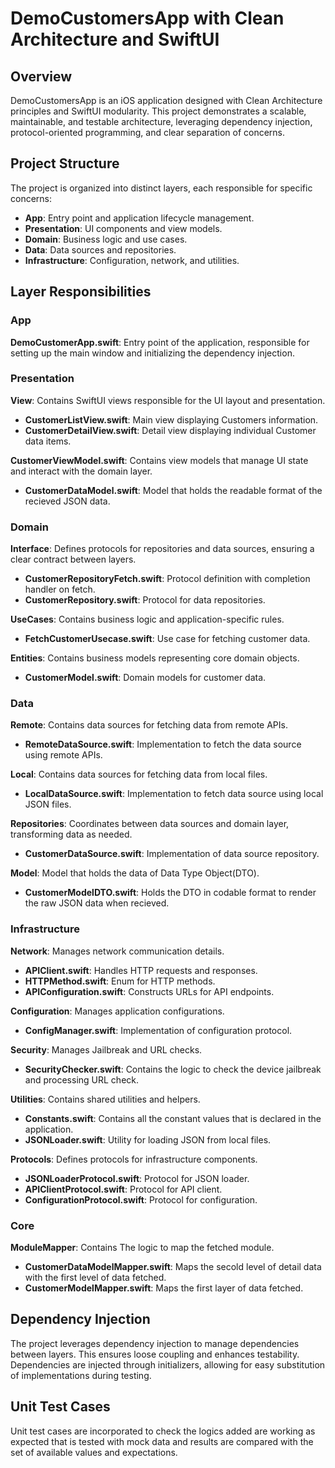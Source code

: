 # DemoCustomersApp with Clean Architecture and SwiftUI

## Overview

  DemoCustomersApp is an iOS application designed with Clean Architecture principles and SwiftUI modularity. This project demonstrates a scalable, maintainable, and testable architecture, leveraging dependency injection, protocol-oriented programming, and clear separation of concerns.

## Project Structure

The project is organized into distinct layers, each responsible for specific concerns:

- **App**: Entry point and application lifecycle management.
- **Presentation**: UI components and view models.
- **Domain**: Business logic and use cases.
- **Data**: Data sources and repositories.
- **Infrastructure**: Configuration, network, and utilities.


## Layer Responsibilities

### App

**DemoCustomerApp.swift**: Entry point of the application, responsible for setting up the main window and initializing the dependency injection.

### Presentation

**View**: Contains SwiftUI views responsible for the UI layout and presentation.

- **CustomerListView.swift**: Main view displaying Customers information.
- **CustomerDetailView.swift**: Detail view displaying individual Customer data items.

**CustomerViewModel.swift**: Contains view models that manage UI state and interact with the domain layer.

- **CustomerDataModel.swift**: Model that holds the readable format of the recieved JSON data.

### Domain

**Interface**: Defines protocols for repositories and data sources, ensuring a clear contract between layers.

- **CustomerRepositoryFetch.swift**: Protocol definition with completion handler on fetch.
- **CustomerRepository.swift**: Protocol for data repositories.

**UseCases**: Contains business logic and application-specific rules.

- **FetchCustomerUsecase.swift**: Use case for fetching customer data.

**Entities**: Contains business models representing core domain objects.

- **CustomerModel.swift**: Domain models for customer data.

### Data

**Remote**: Contains data sources for fetching data from remote APIs.

- **RemoteDataSource.swift**: Implementation to fetch the data source using remote APIs.

**Local**: Contains data sources for fetching data from local files.

- **LocalDataSource.swift**: Implementation to fetch data source using local JSON files.

**Repositories**: Coordinates between data sources and domain layer, transforming data as needed.

- **CustomerDataSource.swift**: Implementation of data source repository.

**Model**: Model that holds the data of Data Type Object(DTO).

- **CustomerModelDTO.swift**: Holds the DTO in codable format to render the raw JSON data when recieved.

### Infrastructure

**Network**: Manages network communication details.

- **APIClient.swift**: Handles HTTP requests and responses.
- **HTTPMethod.swift**: Enum for HTTP methods.
- **APIConfiguration.swift**: Constructs URLs for API endpoints.

**Configuration**: Manages application configurations.

- **ConfigManager.swift**: Implementation of configuration protocol.

**Security**: Manages Jailbreak and URL checks.

- **SecurityChecker.swift**: Contains the logic to check the device jailbreak and processing URL check.

**Utilities**: Contains shared utilities and helpers.

- **Constants.swift**: Contains all the constant values that is declared in the application.
- **JSONLoader.swift**: Utility for loading JSON from local files.

**Protocols**: Defines protocols for infrastructure components.

- **JSONLoaderProtocol.swift**: Protocol for JSON loader.
- **APIClientProtocol.swift**: Protocol for API client.
- **ConfigurationProtocol.swift**: Protocol for configuration.

### Core

**ModuleMapper**: Contains The logic to map the fetched module.

- **CustomerDataModelMapper.swift**: Maps the secold level of detail data with the first level of data fetched.
- **CustomerModelMapper.swift**: Maps the first layer of data fetched.

## Dependency Injection

The project leverages dependency injection to manage dependencies between layers. This ensures loose coupling and enhances testability. Dependencies are injected through initializers, allowing for easy substitution of implementations during testing.

## Unit Test Cases

Unit test cases are incorporated to check the logics added are working as expected that is tested with mock data and results are compared with the set of available values and expectations.
